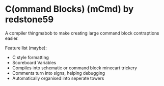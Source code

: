 # C(ommand Blocks) (mCmd) by redstone59

A compiler thingmabob to make creating large command block contraptions easier.

Feature list (maybe):
- C style formatting
- Scoreboard Variables
- Compiles into schematic or command block minecart trickery
- Comments turn into signs, helping debugging
- Automatically organised into seperate towers
